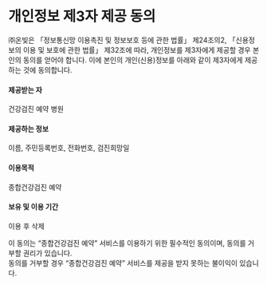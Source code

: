 # 개인정보 제3자 제공 동의  

 ㈜온빛은 「정보통신망 이용촉진 및 정보보호 등에 관한 법률」 제24조의2, 「신용정보의 이용 및 보호에 관한 법률」 제32조에 따라, 개인정보를 제3자에게 제공할 경우 본인의 동의를 얻어야 합니다. 이에 본인의 개인(신용)정보를 아래와 같이 제3자에게 제공하는 것에 동의합니다.  

#### 제공받는 자
건강검진 예약 병원

#### 제공하는 정보
이름, 주민등록번호, 전화번호, 검진희망일

#### 이용목적
종합건강검진 예약

#### 보유 및 이용 기간
이용 후 삭제     


     
 이 동의는 “종합건강검진 예약” 서비스를 이용하기 위한 필수적인 동의이며, 동의를 거부할 권리가 있습니다.   
동의를 거부할 경우 “종합건강검진 예약” 서비스를 제공을 받지 못하는 불이익이 있습니다.
